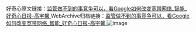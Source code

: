 好奇心原文链接：[监管做不到的事竞争可以，看Google如何改变宽带网络_智能_好奇心日报-高宇馨 ](https://www.qdaily.com/articles/11395.html)
WebArchive归档链接：[监管做不到的事竞争可以，看Google如何改变宽带网络_智能_好奇心日报-高宇馨 ](http://web.archive.org/web/20190623164445/https://www.qdaily.com/articles/11395.html)
![image](http://ww3.sinaimg.cn/large/007d5XDply1g3wgrruncyj30u0316b29)